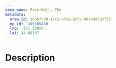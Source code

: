 ```yaml
---
area_name: Main Wall, The
metadata:
  area_id: 1b56fcd8-17c2-4fc8-bcfa-907eddc92755
  mp_id: '106505489'
  lng: -121.10859
  lat: 44.80197
---
```

# Description
